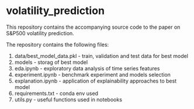 # volatility_prediction

This repository contains the accompanying source code to the paper on S&P500 volatility prediction.

The repository contains the following files:

1. data/best_model_data.pkl - train, validation and test data for best model
2. models - storag of best model
3. eda.ipynb - exploratory data analysis of time series features
4. experiment.ipynb - benchmark experiment and models selection
5. explanation.ipynb - application of explainability approaches to best model
6. requirements.txt - conda env used
7. utils.py - useful functions used in notebooks
